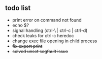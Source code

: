 
## todo list

- print error on command not found
- echo $?
- signal handling (ctrl-\ | ctrl-c | ctrl-d)
- check leaks for ctrl-c heredoc
- change exec file opening in child process
- ~~fix export print~~
- ~~solved unset segfault issue~~
